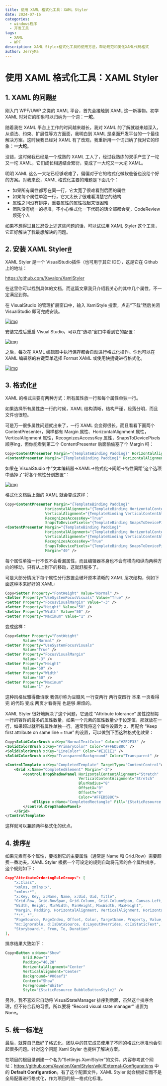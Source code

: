 ```yaml
---
title: 使用 XAML 格式化工具：XAML Styler
date: 2024-07-16
categories:
  - windows程序
  - 开发工具
tags:
  - XAML
  - WPF
description: XAML Styler格式化工具的使用方法，帮助规范和美化XAML代码格式
author: JerryMa
---
```

# 使用 XAML 格式化工具：XAML Styler

## 1. XAML 的问题[#](https://www.cnblogs.com/dino623/p/XAML_Styler.html#66162767)

刚入门 WPF/UWP 之类的 XAML 平台，首先会接触到 XAML 这一新事物。初学 XAML 时对它的印象可以归纳为一个词：**一坨**。

随着我在 XAML 平台上工作的时间越来越长，我对 XAML 的了解就越来越深入，从语法、约束、扩展性等方方面面，我明白到 XAML 是桌面开发平台的一个最佳解决方案。这时候我已经对 XAML 有了改观，我重新用一个词归纳了我对它的印象：**一大坨**。

没错，这时候我已经是一个成熟的 XAML 工人了，经过我熟练的双手产生了一坨又一坨 XAML，它们成长相遇结合繁衍，变成了一大坨又一大坨 XAML。

明明 XAML 这么一大坨已经够艰难了，偏偏对于它的格式化微软爸爸也没给个好的方案。对我来说，XAML 格式化主要的难题是下面几个：

- 如果所有属性都写在同一行，它太宽了很难看到后面的属性
- 如果每个属性单独一行，它又太长了很难看清楚它的结构
- 属性之间没有排序，重要属性的属性找起来很困难
- 团队没有统一的标准，不小心格式化一下代码的话全部都会变，CodeReview 烦死个人

如果不想得过且过忍受上述这些问题的话，可以试试用 XAML Styler 这个工具，它正好解决了我最想解决的问题。

## 2. 安装 XAML Styler[#](https://www.cnblogs.com/dino623/p/XAML_Styler.html#2511504520)

XAML Styler 是一个 VisualStudio插件（也可用于其它 IDE），这是它在 Github 上的地址：

https://github.com/Xavalon/XamlStyler

在这里你可以找到具体的文档，而这篇文章我只介绍我关心的其中几个属性，不一定满足到你。

在 VisualStudio 的管理扩展窗口中，输入 XamlStyle 搜索，点击“下载”然后关闭 VisualStudio 即可完成安装。

[![img](http://image.jerryma.xyz//images/20240903-38937-20210120232751020-1871898498.png)](https://img2020.cnblogs.com/blog/38937/202101/38937-20210120232751020-1871898498.png)

安装完成后重启 Visual Studio，可以在“选项”窗口中看到它的配置：

[![img](http://image.jerryma.xyz//images/20240903-38937-20210120232810578-324783095.png)](https://img2020.cnblogs.com/blog/38937/202101/38937-20210120232810578-324783095.png)

之后，每次在 XAML 编辑器中执行保存都会自动进行格式化操作。你也可以在 XAML 编辑器的右键菜单选择 Format XAML 或使用快捷键进行格式化。

[![img](http://image.jerryma.xyz//images/20240903-38937-20210120232822232-333821272.png)](https://img2020.cnblogs.com/blog/38937/202101/38937-20210120232822232-333821272.png)

## 3. 格式化[#](https://www.cnblogs.com/dino623/p/XAML_Styler.html#1826140594)

XAML 的格式主要有两种方式：所有属性放一行和每个属性单独一行。

如果选择所有属性放一行的时候，XAML 结构清晰，结构严谨，段落分明，而且文件也很短。

可是万一很多属性问题就出来了，一行 XAML 会变得很长。而且看看下面两个 ContentPresenter，同样都有 Margin 属性、HorizontalAlignment 属性，VerticalAlignment 属性，RecognizesAccessKey 属性，SnapsToDevicePixels 顺序ing，但你能看到第二个 ContentPresenter 后面偷偷塞了个 Margin 吗：

```XML
Copy<ContentPresenter Margin="{TemplateBinding Padding}" HorizontalAlignment="{TemplateBinding HorizontalContentAlignment}" VerticalAlignment="{TemplateBinding VerticalContentAlignment}" RecognizesAccessKey="True" SnapsToDevicePixels="{TemplateBinding SnapsToDevicePixels}"/>
<ContentPresenter Margin="{TemplateBinding Padding}" HorizontalAlignment="{TemplateBinding HorizontalContentAlignment}" VerticalAlignment="{TemplateBinding VerticalContentAlignment}" RecognizesAccessKey="True" SnapsToDevicePixels="{TemplateBinding SnapsToDevicePixels}" Margin="40"/>
```

如果在 VisualStudio 中“文本编辑器->XAML->格式化->间距->特性间距”这个选项中选择了“将各个属性分别放置”：

[![img](http://image.jerryma.xyz//images/20240903-38937-20210120232837859-1653416211.png)](https://img2020.cnblogs.com/blog/38937/202101/38937-20210120232837859-1653416211.png)

格式化文档后上面的 XAML 就会变成这样：

```XML
Copy<ContentPresenter Margin="{TemplateBinding Padding}"
                  HorizontalAlignment="{TemplateBinding HorizontalContentAlignment}"
                  VerticalAlignment="{TemplateBinding VerticalContentAlignment}"
                  RecognizesAccessKey="True"
                  SnapsToDevicePixels="{TemplateBinding SnapsToDevicePixels}" />
<ContentPresenter Margin="{TemplateBinding Padding}"
                  HorizontalAlignment="{TemplateBinding HorizontalContentAlignment}"
                  VerticalAlignment="{TemplateBinding VerticalContentAlignment}"
                  RecognizesAccessKey="True"
                  SnapsToDevicePixels="{TemplateBinding SnapsToDevicePixels}"
                  Margin="40" />
```

每个属性单独一行不仅不会看漏属性，而且编辑器本身也不会有横向和纵向两种方向的移动，只有从上到下的移动，这就舒服多了。

可是大部分情况下每个属性分行放置会破坏原本清晰的 XAML 层次结构，例如下面这种本来好好的 XAML:

```XML
Copy<Setter Property="FontWeight" Value="Normal" />
<Setter Property="UseSystemFocusVisuals" Value="True" />
<Setter Property="FocusVisualMargin" Value="-3" />
<Setter Property="Height" Value="50" />
<Setter Property="Width" Value="50" />
<Setter Property="Maximum" Value="1" />
```

变成这样：

```XML
Copy<Setter Property="FontWeight"
        Value="Normal" />
<Setter Property="UseSystemFocusVisuals"
        Value="True" />
<Setter Property="FocusVisualMargin"
        Value="-3" />
<Setter Property="Height"
        Value="50" />
<Setter Property="Width"
        Value="50" />
<Setter Property="Maximum"
        Value="1" />
```

这种风格优雅得像诗歌
我偶尔称为豆瓣风
一行变两行
两行变四行
本来
一页看得完
的代码
变成
两页才看得完
也是够
麻烦的。

XAML Styler 很好地解决了这个问题，它通过 “Attribute tolerance” 属性控制每一行的容许的最多的属性数量，如果一个元素的属性数量少于设定值，那就放在一行，如果超过就所有属性单独一行。通常我将这个属性设置为 `2`，再配合 “Keep first attribute on same line = true” 的设置，可以做到下面这种格式化效果：

```XML
Copy<SolidColorBrush x:Key="NormalTextColor" Color="#2E2F33" />
<SolidColorBrush x:Key="PrimaryColor" Color="#FFED5B8C" />
<SolidColorBrush x:Key="LineColor" Color="#E1E1E1" />
<SolidColorBrush x:Key="TransparentBackground" Color="Transparent" />

<ControlTemplate x:Key="CompletedTemplate" TargetType="ContentControl">
    <Grid x:Name="CompletedElement" Margin="-2">
        <control:DropShadowPanel HorizontalContentAlignment="Stretch"
                                 VerticalContentAlignment="Stretch"
                                 BlurRadius="8"
                                 OffsetX="0"
                                 OffsetY="0"
                                 Color="#FFED5B8C">
            <Ellipse x:Name="CompletedRectangle" Fill="{StaticResource PrimaryColor}" />
        </control:DropShadowPanel>
    </Grid>
</ControlTemplate>
```

这样就可以兼顾两种格式化的优点。

## 4. 排序[#](https://www.cnblogs.com/dino623/p/XAML_Styler.html#3430790445)

如果元素有多个属性，要找到它的主要属性（通常是 Name 和 Grid.Row）需要颇费一番功夫。XAML Styler 根据一个可设定的规则自动将元素的各个属性排序，这个规则如下：

```JSON
Copy"AttributeOrderingRuleGroups": [
    "x:Class",
    "xmlns, xmlns:x",
    "xmlns:*",
    "x:Key, Key, x:Name, Name, x:Uid, Uid, Title",
    "Grid.Row, Grid.RowSpan, Grid.Column, Grid.ColumnSpan, Canvas.Left, Canvas.Top, Canvas.Right, Canvas.Bottom",
    "Width, Height, MinWidth, MinHeight, MaxWidth, MaxHeight",
    "Margin, Padding, HorizontalAlignment, VerticalAlignment, HorizontalContentAlignment, VerticalContentAlignment, Panel.ZIndex",
    "*:*, *",
    "PageSource, PageIndex, Offset, Color, TargetName, Property, Value, StartPoint, EndPoint",
    "mc:Ignorable, d:IsDataSource, d:LayoutOverrides, d:IsStaticText",
    "Storyboard.*, From, To, Duration"
],
```

排序结果大致如下：

```XML
Copy<Button x:Name="Show"
        Grid.Row="1"
        Padding="40,20"
        HorizontalAlignment="Center"
        VerticalAlignment="Center"
        Background="#00aef1"
        Content="Show"
        Foreground="White"
        Style="{StaticResource BubbleButtonStyle}" />
```

另外，我不喜欢它自动将 VisualStateManager 排序到后面，虽然这个排序合理，但不符合我的习惯，所以要将 “Record visual state manager” 设置为 None。

## 5. 统一标准[#](https://www.cnblogs.com/dino623/p/XAML_Styler.html#1986661914)

最后，就算自己做好了格式化，团队中的其它成员使用了不同的格式化标准也会引起很多问题。针对这个问题 Xaml Styler 也提供了解决方案。

在项目的根目录创建一个名为“Settings.XamlStyler”的文件，内容参考这个网址：https://github.com/Xavalon/XamlStyler/wiki/External-Configurations 中的 **Default Configuration**。有了这个配置文件，XAML Styler 就会根据它而不是全局配置进行格式化，作为项目的统一格式化标准。

